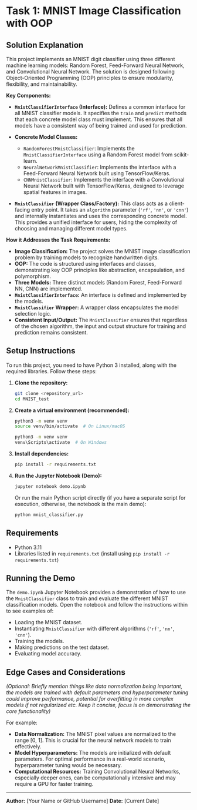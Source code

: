 # Task 1: MNIST Image Classification with OOP

## Solution Explanation

This project implements an MNIST digit classifier using three different machine learning models: Random Forest, Feed-Forward Neural Network, and Convolutional Neural Network. The solution is designed following Object-Oriented Programming (OOP) principles to ensure modularity, flexibility, and maintainability.

**Key Components:**

*   **`MnistClassifierInterface` (Interface):** Defines a common interface for all MNIST classifier models. It specifies the `train` and `predict` methods that each concrete model class must implement. This ensures that all models have a consistent way of being trained and used for prediction.

*   **Concrete Model Classes:**
    *   `RandomForestMnistClassifier`: Implements the `MnistClassifierInterface` using a Random Forest model from scikit-learn.
    *   `NeuralNetworkMnistClassifier`: Implements the interface with a Feed-Forward Neural Network built using TensorFlow/Keras.
    *   `CNNMnistClassifier`: Implements the interface with a Convolutional Neural Network built with TensorFlow/Keras, designed to leverage spatial features in images.

*   **`MnistClassifier` (Wrapper Class/Factory):** This class acts as a client-facing entry point. It takes an `algorithm` parameter (`'rf'`, `'nn'`, or `'cnn'`) and internally instantiates and uses the corresponding concrete model. This provides a unified interface for users, hiding the complexity of choosing and managing different model types.

**How it Addresses the Task Requirements:**

*   **Image Classification:** The project solves the MNIST image classification problem by training models to recognize handwritten digits.
*   **OOP:** The code is structured using interfaces and classes, demonstrating key OOP principles like abstraction, encapsulation, and polymorphism.
*   **Three Models:**  Three distinct models (Random Forest, Feed-Forward NN, CNN) are implemented.
*   **`MnistClassifierInterface`:** An interface is defined and implemented by the models.
*   **`MnistClassifier` Wrapper:** A wrapper class encapsulates the model selection logic.
*   **Consistent Input/Output:** The `MnistClassifier` ensures that regardless of the chosen algorithm, the input and output structure for training and prediction remains consistent.

## Setup Instructions

To run this project, you need to have Python 3 installed, along with the required libraries. Follow these steps:

1.  **Clone the repository:**
    ```bash
    git clone <repository_url>
    cd MNIST_test
    ```

2.  **Create a virtual environment (recommended):**
    ```bash
    python3 -m venv venv
    source venv/bin/activate  # On Linux/macOS
    ```
    ```bash
    python3 -m venv venv
    venv\Scripts\activate  # On Windows
    ```

3.  **Install dependencies:**
    ```bash
    pip install -r requirements.txt
    ```

4.  **Run the Jupyter Notebook (Demo):**
    ```bash
    jupyter notebook demo.ipynb
    ```
    Or run the main Python script directly (if you have a separate script for execution, otherwise, the notebook is the main demo):
    ```bash
    python mnist_classifier.py
    ```

## Requirements

*   Python 3.11
*   Libraries listed in `requirements.txt` (install using `pip install -r requirements.txt`)

## Running the Demo

The `demo.ipynb` Jupyter Notebook provides a demonstration of how to use the `MnistClassifier` class to train and evaluate the different MNIST classification models. Open the notebook and follow the instructions within to see examples of:

*   Loading the MNIST dataset.
*   Instantiating `MnistClassifier` with different algorithms (`'rf'`, `'nn'`, `'cnn'`).
*   Training the models.
*   Making predictions on the test dataset.
*   Evaluating model accuracy.

## Edge Cases and Considerations

*(Optional: Briefly mention things like data normalization being important, the models are trained with default parameters and hyperparameter tuning could improve performance, potential for overfitting in more complex models if not regularized etc. Keep it concise, focus is on demonstrating the core functionality)*

For example:

*   **Data Normalization:** The MNIST pixel values are normalized to the range [0, 1]. This is crucial for the neural network models to train effectively.
*   **Model Hyperparameters:** The models are initialized with default parameters. For optimal performance in a real-world scenario, hyperparameter tuning would be necessary.
*   **Computational Resources:** Training Convolutional Neural Networks, especially deeper ones, can be computationally intensive and may require a GPU for faster training.

---
**Author:** [Your Name or GitHub Username]
**Date:** [Current Date]